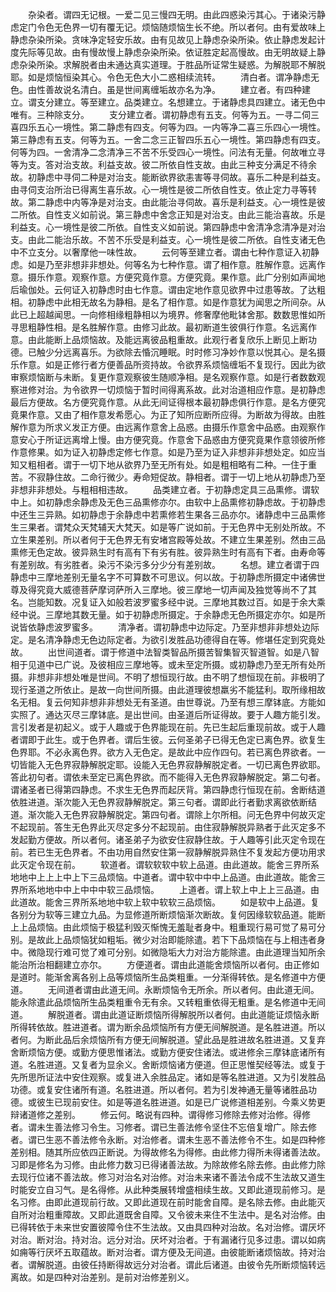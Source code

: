 <!-- { "loadSidebar": true } -->
　　杂染者。谓四无记根。一爱二见三慢四无明。由此四惑染污其心。于诸染污静虑定门令色无色界一切有覆无记。烦恼随烦恼生长不绝。所以者何。由有爱故味上静虑杂染所染。贪味净定轻安乐故。由有见故见上静虑杂染所染。依止静虑发起计度先际等见故。由有慢故慢上静虑杂染所染。依证胜定起高慢故。由无明故疑上静虑杂染所染。求解脱者由未通达真实道理。于胜品所证常生疑惑。为解脱耶不解脱耶。如是烦恼恒染其心。令色无色大小二惑相续流转。
　　清白者。谓净静虑无色。由性善故说名清白。虽是世间离缠垢故亦名为净。
　　建立者。有四种建立。谓支分建立。等至建立。品类建立。名想建立。于诸静虑具四建立。诸无色中唯有。三种除支分。
　　支分建立者。谓初静虑有五支。何等为五。一寻二伺三喜四乐五心一境性。第二静虑有四支。何等为四。一内等净二喜三乐四心一境性。第三静虑有五支。何等为五。一舍二念三正智四乐五心一境性。第四静虑有四支。何等为四。一舍清净二念清净三不苦不乐受四心一境性。问法有无量。何故唯立寻等为支。答对治支故。利益支故。彼二所依自性支故。由此三种支分满足不待余故。初静虑中寻伺二种是对治支。能断欲界欲恚害等寻伺故。喜乐二种是利益支。由寻伺支治所治已得离生喜乐故。心一境性是彼二所依自性支。依止定力寻等转故。第二静虑中内等净是对治支。由此能治寻伺故。喜乐是利益支。心一境性是彼二所依。自性支义如前说。第三静虑中舍念正知是对治支。由此三能治喜故。乐是利益支。心一境性是彼二所依。自性支义如前说。第四静虑中舍清净念清净是对治支。由此二能治乐故。不苦不乐受是利益支。心一境性是彼二所依。自性支诸无色中不立支分。以奢摩他一味性故。
　　云何等至建立者。谓由七种作意证入初静虑。如是乃至非想非非想处。何等名为七种作意。谓了相作意。胜解作意。远离作意。摄乐作意。观察作意。方便究竟作意。方便究竟。果作意。此广分别如声闻地后瑜伽处。云何证入初静虑时由七作意。谓由定地作意见欲界中过患等故。了达粗相。初静虑中此相无故名为静相。是名了相作意。如是作意犹为闻思之所间杂。从此已上超越闻思。一向修相缘粗静相以为境界。修奢摩他毗钵舍那。数数思惟如所寻思粗静性相。是名胜解作意。由修习此故。最初断道生彼俱行作意。名远离作意。由此能断上品烦恼故。及能远离彼品粗重故。此观行者复欣乐上断见上断功德。已触少分远离喜乐。为欲除去惛沉睡眠。时时修习净妙作意以悦其心。是名摄乐作意。如是正修行者方便善品所资持故。令欲界系烦恼缠垢不复现行。因此为欲审察烦恼断与未断。复更作意观察彼生随顺净相。是名观察作意。如是行者数数观察进修对治。为令欲界一切烦恼于暂时间得离系故。此对治道相应作意。是初静虑最后方便故。名方便究竟作意。从此无间证得根本最初静虑俱行作意。是名方便究竟果作意。又由了相作意发希愿心。为正了知所应断所应得。为断故为得故。由胜解作意为所求义发正方便。由远离作意舍上品惑。由摄乐作意舍中品惑。由观察作意安心于所证远离增上慢。由方便究竟。作意舍下品惑由方便究竟果作意领彼所修作意修果。如为证入初静虑定修七作意。如是乃至为证入非想非非想处定。如应当知又粗相者。谓于一切下地从欲界乃至无所有处。如是粗相略有二种。一住于重苦。不寂静住故。二命行微少。寿命短促故。静相者。谓于一切上地从初静虑乃至非想非非想处。与粗相相违故。
　　品类建立者。于初静虑定具三品熏修。谓软中上。如初静虑余静虑及无色三品熏修亦尔。由软中上品熏修初静虑故。于初静虑中还生三异熟。如初静虑于余静虑中若熏修若生果各三品亦尔。诸静虑中三品熏修生三果者。谓梵众天梵辅天大梵天。如是等广说如前。于无色界中无别处所故。不立生果差别。所以者何于无色界无有安堵宫殿等处故。不建立生果差别。然由三品熏修无色定故。彼异熟生时有高有下有劣有胜。彼异熟生时有高有下者。由寿命等有差别故。有劣胜者。染污不染污多分少分有差别故。
　　名想。建立者谓于四静虑中三摩地差别无量名字不可算数不可思议。何以故。于初静虑所摄定中诸佛世尊及得究竟大威德菩萨摩诃萨所入三摩地。彼三摩地一切声闻及独觉等尚不了其名。岂能知数。况复证入如般若波罗蜜多经中说。三摩地其数过百。如是于余大乘经中说。三摩地其数无量。如于初静虑所摄定。于余静虑无色所摄定亦尔。如是所说皆依静虑波罗蜜多。
　　清净者。谓初静虑中边际定。乃至非想非非想处边际定。是名清净静虑无色边际定者。为欲引发胜品功德得自在等。修堪任定到究竟处故。
　　出世间道者。谓于修道中法智类智品所摄苦智集智灭智道智。如是八智相于见道中已广说。及彼相应三摩地等。或未至定所摄。或初静虑乃至无所有处所摄。非想非非想处唯是世间。不明了想恒现行故。由不明了想恒现在前。非极明了现行圣道之所依止。是故一向世间所摄。由此道理彼想羸劣不能猛利。取所缘相故名无相。复云何知非想非非想处无有圣道。由世尊说。乃至有想三摩钵底。方能如实照了。通达灭尽三摩钵底。是出世间。由圣道后所证得故。要于人趣方能引发。言引发者是初起义。或于人趣或于色界能现在前。先已生起后重现前故。或于人趣者谓即于此生。或于色界者。谓后生彼。云何圣弟子已得无色定已离色界。欲复生色界耶。不必永离色界。欲方入无色定。是故此中应作四句。若已离色界欲者。一切皆能入无色界寂静解脱定耶。设能入无色界寂静解脱定者。一切已离色界欲耶。答此初句者。谓依未至定已离色界欲。而不能得入无色界寂静解脱定。第二句者。谓诸圣者已得第四静虑。不求生无色界而起厌背。第四静虑行恒现在前。舍断结道依胜进道。渐次能入无色界寂静解脱定。第三句者。谓即此行者勤求离欲依断结道。渐次能入无色界寂静解脱定。第四句者。谓除上尔所相。问无色界中何故灭定不起现前。答生无色界此灭尽定多分不起现前。由住寂静解脱异熟者于此灭定多不发起勤方便故。所以者何。诸圣弟子为欲安住寂静住故。于人趣等引此灭定令现在前。若已生无色界者。不由功用自然安住第一寂静解脱异熟住不复发起方便功用求此灭定令现在前。
　　软道者。谓软软软中软上品道。由此道故。能舍三界所系地地中上上上中上下三品烦恼。中道者。谓中软中中中上品道。由此道故。能舍三界所系地地中中上中中中软三品烦恼。
　　上道者。谓上软上中上上三品道。由此道故。能舍三界所系地地中软上软中软软三品烦恼。
　　如是软中上品道。复各别分为软等三建立九品。为显修道所断烦恼渐次断故。复何因缘软软品道。能断上上品烦恼。由此烦恼于极猛利毁灭惭愧无羞耻者身中。粗重现行易可觉了易可分别。是故此上品烦恼犹如粗垢。微少对治即能除遣。若下下品烦恼在与上相违者身中。微隐现行难可觉了难可分别。如微隐垢大力对治方能除遣。由此道理当知所余能治所治相翻建立亦尔。
　　方便道者。谓由此道能舍烦恼所以者何。由正修如是道时。能渐舍离各别上品等烦恼所生品类粗重。一分渐得转依。是名修道中方便道。
　　无间道者谓由此道无间。永断烦恼令无所余。所以者何。由此道无间。能永除遣此品烦恼所生品类粗重令无有余。又转粗重依得无粗重。是名修道中无间道。
　　解脱道者。谓由此道证断烦恼所得解脱所以者何。由此道能证烦恼永断所得转依故。胜进道者。谓为断余品烦恼所有方便无间解脱道。是名胜进道。所以者何。为断此品后余烦恼所有方便无间解脱道。望此品是胜进故名胜进道。又复弃舍断烦恼方便。或勤方便思惟诸法。或勤方便安住诸法。或进修余三摩钵底诸所有道。名胜进道。又复者为显余义。舍断烦恼诸方便道。但正思惟契经等法。或复于先所思所证法中安住观察。或复进入余胜品定。诸如是等名胜进道。又为引发胜品功德。或复安住诸所有道。名胜进道。所以者何。若为引发神通无量等诸胜品功德。或彼生已现前安住。如是等道名胜进道。如是已广说修道相差别。今乘义势更辩诸道修之差别。
　　修云何。略说有四种。谓得修习修除去修对治修。得修者。谓未生善法修习令生。习修者。谓已生善法修令坚住不忘倍复增广。除去修者。谓已生恶不善法修令永断。对治修者。谓未生恶不善法修令不生。如是四种修差别相。随其所应依四正断说。为得故修名为得修。由此修力得所未得诸善法故。习即是修名为习修。由此修力数习已得诸善法故。为除故修名除去修。由此修力除去现行位诸不善法故。修习对治名对治修。对治未来诸不善法令成不生法故又道生时能安立自习气。是名得修。从此种类展转增盛相续生故。又即此道现前修习。是名习修。由即此道现前行故。又即此道现在前时能舍自障。是名除去修。由此能灭自所对治粗重障故。又即此道既舍自障。又令彼未来住不生法中。是名对治修。由已得转依于未来世安置彼障令住不生法故。又由具四种对治故。名对治修。谓厌坏对治。断对治。持对治。远分对治。厌坏对治者。于有漏诸行见多过患。谓以如病如痈等行厌坏五取蕴故。断对治者。谓方便及无间道。由彼能断诸烦恼故。持对治者。谓解脱道。由彼任持断得故远分对治者。谓此后诸道。由彼令先所断烦恼转远离故。如是四种对治差别。是前对治修差别义。
